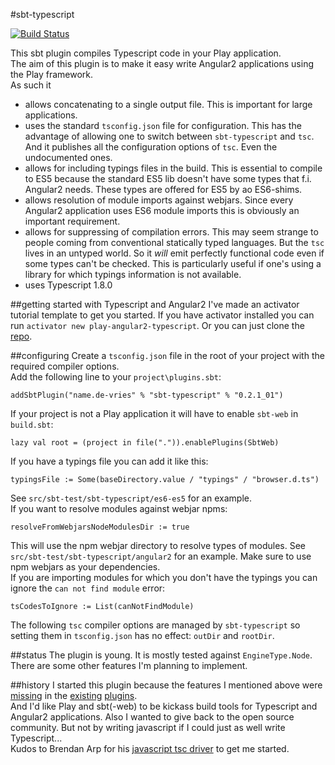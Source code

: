 #sbt-typescript

[![Build Status](https://travis-ci.org/joost-de-vries/sbt-typescript.png?branch=master)](https://travis-ci.org/joost-de-vries/sbt-typescript)  

This sbt plugin compiles Typescript code in your Play application.  
The aim of this plugin is to make it easy write Angular2 applications using the Play framework.  
As such it
 - allows concatenating to a single output file. This is important for large applications.  
 - uses the standard `tsconfig.json` file for configuration. This has the advantage of allowing one to switch between `sbt-typescript` and `tsc`. And it publishes all the configuration options of `tsc`. Even the undocumented ones.
 - allows for including typings files in the build. This is essential to compile to ES5 because the standard ES5 lib doesn't have some types that f.i. Angular2 needs. These types are offered for ES5 by ao ES6-shims.
 - allows resolution of module imports against webjars. Since every Angular2 application uses ES6 module imports this is obviously an important requirement.
 - allows for suppressing of compilation errors. This may seem strange to people coming from conventional statically typed languages. But the `tsc` lives in an untyped world. So it _will_ emit perfectly functional code even if some types can't be checked. This is particularly useful if one's using a library for which typings information is not available. 
 - uses Typescript 1.8.0
 
##getting started with Typescript and Angular2
I've made an activator tutorial template to get you started. If you have activator installed you can run `activator new play-angular2-typescript`.  Or you can just clone the [repo](https://github.com/joost-de-vries/play-angular2-typescript).  
 
##configuring
Create a `tsconfig.json` file in the root of your project with the required compiler options.  
Add the following line to your `project\plugins.sbt`:

    addSbtPlugin("name.de-vries" % "sbt-typescript" % "0.2.1_01")

If your project is not a Play application it will have to enable `sbt-web` in `build.sbt`:

    lazy val root = (project in file(".")).enablePlugins(SbtWeb)
    
If you have a typings file you can add it like this:

    typingsFile := Some(baseDirectory.value / "typings" / "browser.d.ts")
    
See `src/sbt-test/sbt-typescript/es6-es5` for an example.  
If you want to resolve modules against webjar npms:

    resolveFromWebjarsNodeModulesDir := true
    
This will use the npm webjar directory to resolve types of modules. See `src/sbt-test/sbt-typescript/angular2` for an example. Make sure to use npm webjars as your dependencies.  
If you are importing modules for which you don't have the typings you can ignore the `can not find module` error:

    tsCodesToIgnore := List(canNotFindModule)
    
The following `tsc` compiler options are managed by `sbt-typescript` so setting them in `tsconfig.json` has no effect: `outDir` and `rootDir`.  

##status
The plugin is young. It is mostly tested against `EngineType.Node`. There are some other features I'm planning to implement.

##history
I started this plugin because the features I mentioned above were [missing](https://github.com/ArpNetworking/sbt-typescript/issues/1) in the [existing](https://github.com/ArpNetworking/sbt-typescript/issues/31) [plugins](https://github.com/ArpNetworking/sbt-typescript/issues/23#issuecomment-158099296).  
And I'd like Play and sbt(-web) to be kickass build tools for Typescript and Angular2 applications. 
Also I wanted to give back to the open source community. But not by writing javascript if I could just as well write Typescript...   
Kudos to Brendan Arp for his [javascript tsc driver](https://github.com/ArpNetworking/sbt-typescript/blob/master/src/main/resources/typescriptc.js) to get me started. 
